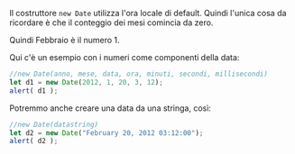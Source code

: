 Il costruttore `new Date` utilizza l'ora locale di default. Quindi l'unica cosa da ricordare è che il conteggio dei mesi comincia da zero.

Quindi Febbraio è il numero 1.

Qui c'è un esempio con i numeri come componenti della data:

```js run
//new Date(anno, mese, data, ora, minuti, secondi, millisecondi)
let d1 = new Date(2012, 1, 20, 3, 12);
alert( d1 );
```
Potremmo anche creare una data da una stringa, così:

```js run
//new Date(datastring)
let d2 = new Date("February 20, 2012 03:12:00");
alert( d2 );
```
